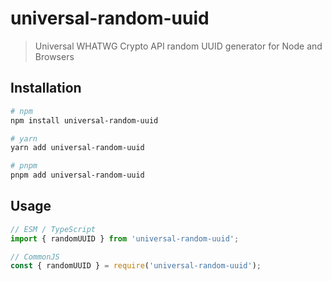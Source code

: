 # universal-random-uuid

> Universal WHATWG Crypto API random UUID generator for Node and Browsers

## Installation

```sh
# npm
npm install universal-random-uuid

# yarn
yarn add universal-random-uuid

# pnpm
pnpm add universal-random-uuid
```

## Usage

```js
// ESM / TypeScript
import { randomUUID } from 'universal-random-uuid';

// CommonJS
const { randomUUID } = require('universal-random-uuid');
```

